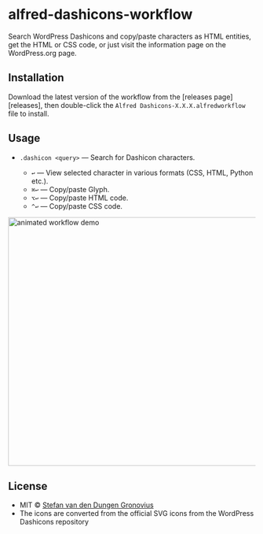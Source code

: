 # alfred-dashicons-workflow

Search WordPress Dashicons and copy/paste characters as HTML entities, get the HTML or CSS code, or just visit the information page on the WordPress.org page.


<a id="installation"></a>
## Installation ##

Download the latest version of the workflow from the [releases page][releases], then double-click the `Alfred Dashicons-X.X.X.alfredworkflow` file to install.


## Usage


- `.dashicon <query>` — Search for Dashicon characters.

	- `↩` — View selected character in various formats (CSS, HTML, Python etc.).
	- `⌘↩` — Copy/paste Glyph.
	- `⌥↩` — Copy/paste HTML code.
	- `^↩` — Copy/paste CSS code.

<img width="570" height="505" src="" alt="animated workflow demo" title="animated workflow demo">

## License

- MIT © [Stefan van den Dungen Gronovius](https://codepress.nl)
- The icons are converted from the official SVG icons from the WordPress Dashicons repository
